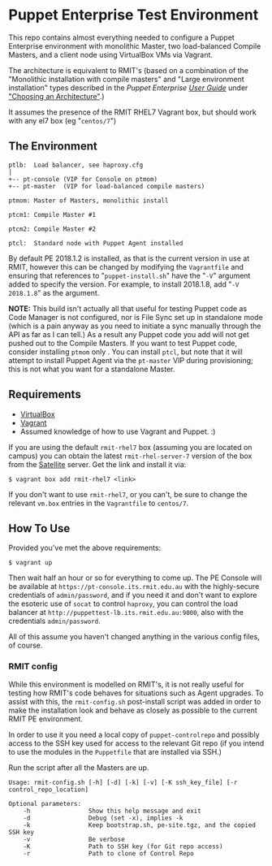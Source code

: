 # Puppet Enterprise Test Environment

This repo contains almost everything needed to configure a Puppet Enterprise
environment with monolithic Master, two load-balanced Compile Masters, and
a client node using VirtualBox VMs via Vagrant.

The architecture is equivalent to RMIT's (based on a combination of the
"Monolithic installation with compile masters" and "Large environment
installation" types described in the *Puppet Enterprise
[User Guide](https://puppet.com/docs/pe/2018.1/pe_user_guide.html)* under
["Choosing an Architecture"](https://puppet.com/docs/pe/2018.1/choosing_an_architecture.html).)

It assumes the presence of the RMIT RHEL7 Vagrant box, but should work with any
el7 box (eg "`centos/7`")


## The Environment
```
ptlb:  Load balancer, see haproxy.cfg
|
+-- pt-console (VIP for Console on ptmom)
+-- pt-master  (VIP for load-balanced compile masters)

ptmom: Master of Masters, monolithic install

ptcm1: Compile Master #1

ptcm2: Compile Master #2

ptcl:  Standard node with Puppet Agent installed
```
By default PE 2018.1.2 is installed, as that is the current version in use at
RMIT, however this can be changed by modifying the `Vagrantfile` and ensuring
that references to "`puppet-install.sh`" have the "`-V`" argument added to specify
the version.  For example, to install 2018.1.8, add "`-V 2018.1.8`" as the
argument.

**NOTE:** This build isn't actually all that useful for testing Puppet code as
Code Manager is not configured, nor is File Sync set up in standalone mode
(which is a pain anyway as you need to initiate a sync manually through the API
as far as I can tell.)  As a result any Puppet code you add will not get pushed
out to the Compile Masters.  If you want to test Puppet code, consider
installing `ptmom` only .  You can install `ptcl`, but note that it will
attempt to install Puppet Agent via the `pt-master` VIP during provisioning;
this is not what you want for a standalone Master.


## Requirements

- [VirtualBox](https://www.virtualbox.org)
- [Vagrant](https://www.vagrantup.com/)
- Assumed knowledge of how to use Vagrant and Puppet. :)

If you are using the default `rmit-rhel7` box (assuming you are located on
campus) you can obtain the latest `rmit-rhel-server-7` version of the box from
the [Satellite](http://satellite.its.rmit.edu.au/boxes/) server.  Get the link
and install it via:

```
$ vagrant box add rmit-rhel7 <link>
```

If you don't want to use `rmit-rhel7`, or you can't, be sure to change the
relevant `vm.box` entries in the `Vagrantfile` to `centos/7`.


## How To Use

Provided you've met the above requirements:

```
$ vagrant up
```

Then wait half an hour or so for everything to come up. The PE Console will be
available at `https://pt-console.its.rmit.edu.au` with the highly-secure
credentials of `admin/password`, and if you need it and don't want to explore
the esoteric use of `socat` to control `haproxy`, you can control the load
balancer at `http://puppettest-lb.its.rmit.edu.au:9000`, also with the
credentials `admin/password`.

All of this assume you haven't changed anything in the various config files, of
course.


### RMIT config

While this environment is modelled on RMIT's, it is not really useful for
testing how RMIT's code behaves for situations such as Agent upgrades.  To
assist with this, the `rmit-config.sh` post-install script was added in order
to make the installation look and behave as closely as possible to the current
RMIT PE environment.

In order to use it you need a local copy of `puppet-controlrepo` and possibly
access to the SSH key used for access to the relevant Git repo (if you intend
to use the modules in the `Puppetfile` that are installed via SSH.)

Run the script after all the Masters are up.

```
Usage: rmit-config.sh [-h] [-d] [-k] [-v] [-K ssh_key_file] [-r control_repo_location]

Optional parameters:
    -h                Show this help message and exit
    -d                Debug (set -x), implies -k
    -k                Keep bootstrap.sh, pe-site.tgz, and the copied SSH key
    -v                Be verbose
    -K                Path to SSH key (for Git repo access)
    -r                Path to clone of Control Repo
```
